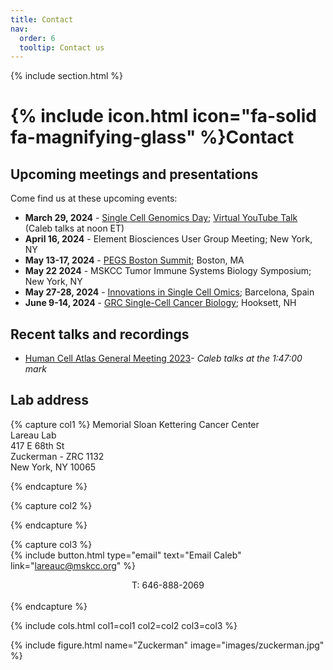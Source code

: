 ```yaml
---
title: Contact
nav:
  order: 6
  tooltip: Contact us
---
```


{% include section.html %}

# {% include icon.html icon="fa-solid fa-magnifying-glass" %}Contact

## Upcoming meetings and presentations

Come find us at these upcoming events:

- <b>March 29, 2024</b> - [Single Cell Genomics Day](https://satijalab.org/scgd24/); [Virtual YouTube Talk](https://www.youtube.com/watch?v=BBtOp1tB44Y) (Caleb talks at noon ET)
- <b>April 16, 2024</b> - Element Biosciences User Group Meeting; New York, NY
- <b>May 13-17, 2024</b> - [PEGS Boston Summit](https://www.pegsummit.com/); Boston, MA
- <b>May 22 2024</b> - MSKCC Tumor Immune Systems Biology Symposium; New York, NY
- <b>May 27-28, 2024</b> - [Innovations in Single Cell Omics](https://www.isco-conference.eu/); Barcelona, Spain
- <b>June 9-14, 2024</b> - [GRC Single-Cell Cancer Biology](https://www.grc.org/venues/north-america/southern-new-hampshire-university/); Hooksett, NH

## Recent talks and recordings

- [Human Cell Atlas General Meeting 2023](https://events.humancellatlas.org/2023gm/agenda/session/1147421)- _Caleb talks at the 1:47:00 mark_

## Lab address

{% capture col1 %}
Memorial Sloan Kettering Cancer Center<br>
Lareau Lab<br>
417 E 68th St<br>
Zuckerman - ZRC 1132<br>
New York, NY 10065<br>

{% endcapture %}

{% capture col2 %}
 
{% endcapture %}

{% capture col3 %}
<br>
{%
  include button.html
  type="email"
  text="Email Caleb"
  link="lareauc@mskcc.org"
%}
<center>T: 646-888-2069</center>
<br>
{% endcapture %}

{% include cols.html col1=col1 col2=col2 col3=col3 %}

{% include figure.html name="Zuckerman" image="images/zuckerman.jpg" %}
